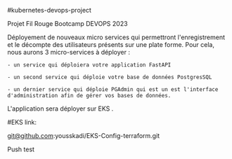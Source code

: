 #kubernetes-devops-project

Projet Fil Rouge Bootcamp DEVOPS 2023 

Déployement de nouveaux micro services qui permettront l'enregistrement et le décompte des utilisateurs présents sur une plate forme. Pour cela, nous aurons 3 micro-services à déployer :

    - un service qui déploiera votre application FastAPI

    - un second service qui déploie votre base de données PostgresSQL

    - un dernier service qui déploie PGAdmin qui est un est l'interface d'administration afin de gérer vos bases de données.

L'application sera déployer sur EKS .


#EKS link:

git@github.com:yousskadi/EKS-Config-terraform.git


Push test 
